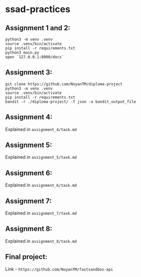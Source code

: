 # ssad-practices

## Assignment 1 and 2:
```
python3 -m venv .venv
source .venv/bin/activate
pip install -r requirements.txt
python3 main.py
open `127.0.0.1:8000/docs`
```

## Assignment 3:
```
git clone https://github.com/NoyanTM/diploma-project
python3 -m venv .venv
source .venv/bin/activate
pip install -r requirements.txt
bandit -r ./diploma-project/ -f json -o bandit_output_file
```

## Assignment 4:
Explained in `assignment_4/task.md`

## Assignment 5:
Explained in `assignment_5/task.md`

## Assignment 6:
Explained in `assignment_6/task.md`

## Assignment 7:
Explained in `assignment_7/task.md`

## Assignment 8:
Explained in `assignment_8/task.md`

## Final project:
Link - `https://github.com/NoyanTM/fastsandbox-api`
